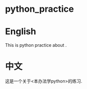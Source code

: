 # python_practice

# English
This is python practice about <Learn python the hard way>.

# 中文
这是一个关于<本办法学python>的练习.
